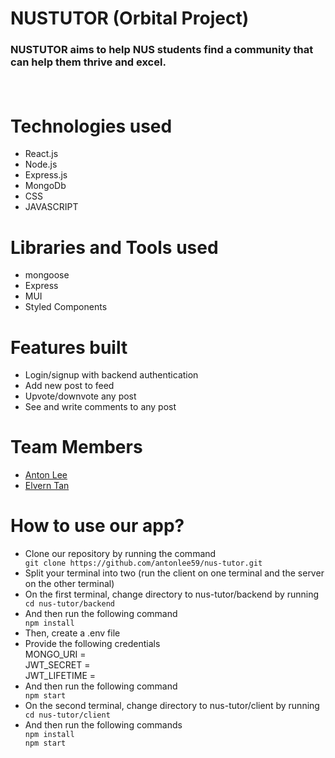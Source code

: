 <h1>NUSTUTOR (Orbital Project)</h1>
<h3>
  NUSTUTOR aims to help NUS students find a community that can help them thrive and excel.
  <p></p>
  <br/>

</h3>
<h1>Technologies used</h1>
<ul>
  
  <li>React.js</li>
  <li>Node.js</li>
  <li>Express.js</li>
  <li>MongoDb</li>
<li>CSS</li>
  <li>JAVASCRIPT</li>
  </ul>

<h1>Libraries and Tools used</h1>
<ul>
  <li>mongoose</li>
<li>Express</li>
  <li>MUI</li>
  <li>Styled Components</li>
  </ul>
  
<h1>Features built</h1>
<ul>
<li>Login/signup with backend authentication</li>
  <li>Add new post to feed</li>
   <li>Upvote/downvote any post</li>
   <li>See and write comments to any post</li>
  </ul>

<h1>Team Members</h1>
<ul>
  <li><a href="https://github.com/antonlee59">Anton Lee</a></li>
  <li><a href="https://github.com/elvern18">Elvern Tan</a></li>
  </a></li>
  
  </ul>
<h1>How to use our app?</h1>
<ul>
  <li>Clone our repository by running the command </li>
  <code>git clone https://github.com/antonlee59/nus-tutor.git</code>
  
  <li>Split your terminal into two (run the client on one terminal and the server on the other terminal) </li>
  <li>On the first terminal, change directory to nus-tutor/backend by running </li>
  <code>cd nus-tutor/backend</code>
  <li>And then run the following command</li>
  <code>npm install</code>
  <li>Then, create a .env file</li>
  <li> Provide the following credentials </li>
MONGO_URI = <br>
JWT_SECRET = <br>
JWT_LIFETIME = <br>
  <li>And then run the following command</li>
  <code>npm start</code>
  
  <li>On the second terminal, change directory to nus-tutor/client by running </li>
  <code>cd nus-tutor/client</code>
  <li>And then run the following commands</li>
  <code>npm install</code> <br>
  <code>npm start</code>
</ul>
